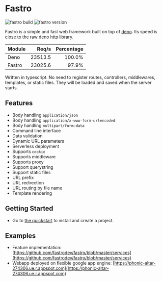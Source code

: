 # Fastro

![][build] ![][version]

Fastro is a simple and fast web framework built on top of
[deno](https://deno.land). Its speed is
[close to the raw deno http library](https://fastro.dev/docs/perfomance.html).

| Module |   Req/s | Percentage |
| ------ | ------: | ---------: |
| Deno   | 23513.5 |     100.0% |
| Fastro | 23025.6 |      97.9% |

Written in typescript. No need to register routes, controllers, middlewares,
templates, or static files. They will be loaded and saved when the server
starts.

## Features

- Body handling `application/json`
- Body handling `application/x-www-form-urlencoded`
- Body handling `multipart/form-data`
- Command line interface
- Data validation
- Dynamic URL parameters
- Serverless deployment
- Supports `cookie`
- Supports middleware
- Supports proxy
- Support querystring
- Support static files
- URL prefix
- URL redirection
- URL routing by file name
- Template rendering

## Getting Started

- Go to [the quickstart](https://fastro.dev/docs/quickstart) to install and
  create a project.

## Examples

- Feature implementation:
  [https://github.com/fastrodev/fastro/blob/master/services](https://github.com/fastrodev/fastro/blob/master/services)
- Webapp deployed on flexible google app engine:
  [https://phonic-altar-274306.ue.r.appspot.com](https://phonic-altar-274306.ue.r.appspot.com)

[build]: https://github.com/fastrodev/fastro/workflows/ci/badge.svg?branch=master "fastro build"
[version]: https://img.shields.io/github/v/release/fastrojs/fastro?label=version "fastro version"
